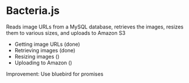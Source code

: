 Bacteria.js
===

Reads image URLs from a MySQL database, retrieves the images, resizes them to various sizes, and uploads to Amazon S3

- Getting image URLs (done)
- Retrieving images (done)
- Resizing images ()
- Uploading to Amazon ()

Improvement: Use bluebird for promises